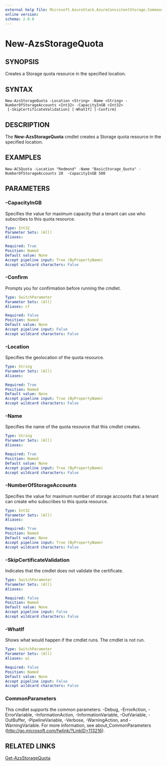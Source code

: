 ```yaml
---
external help file: Microsoft.AzureStack.AzureConsistentStorage.Commands.dll-Help.xml
online version: 
schema: 2.0.0
---
```


# New-AzsStorageQuota

## SYNOPSIS
Creates a Storage quota resource in the specified location.

## SYNTAX

```
New-AzsStorageQuota -Location <String> -Name <String> -NumberOfStorageAccounts <Int32> -CapacityInGB <Int32>
 [-SkipCertificateValidation] [-WhatIf] [-Confirm]
```

## DESCRIPTION
The **New-AzsStorageQuota** cmdlet creates a Storage quota resource in the specified location.

## EXAMPLES

```
New-ACSQuota -Location "Redmond" -Name "BasicStorage_Quota" -NumberOfStorageAccounts 20  -CapacityInGB 500 
```

## PARAMETERS

### -CapacityInGB
Specifies the value for maximum capacity that a tenant can use who subscribes to this quota resource.

```yaml
Type: Int32
Parameter Sets: (All)
Aliases: 

Required: True
Position: Named
Default value: None
Accept pipeline input: True (ByPropertyName)
Accept wildcard characters: False
```

### -Confirm
Prompts you for confirmation before running the cmdlet.

```yaml
Type: SwitchParameter
Parameter Sets: (All)
Aliases: cf

Required: False
Position: Named
Default value: None
Accept pipeline input: False
Accept wildcard characters: False
```

### -Location
Specifies the geolocation of the quota resource.

```yaml
Type: String
Parameter Sets: (All)
Aliases: 

Required: True
Position: Named
Default value: None
Accept pipeline input: True (ByPropertyName)
Accept wildcard characters: False
```

### -Name
Specifies the name of the quota resource that this cmdlet creates.

```yaml
Type: String
Parameter Sets: (All)
Aliases: 

Required: True
Position: Named
Default value: None
Accept pipeline input: True (ByPropertyName)
Accept wildcard characters: False
```

### -NumberOfStorageAccounts
Specifies the value for maximum number of storage accounts that a tenant can create who subscribes to this quota resource.

```yaml
Type: Int32
Parameter Sets: (All)
Aliases: 

Required: True
Position: Named
Default value: None
Accept pipeline input: True (ByPropertyName)
Accept wildcard characters: False
```

### -SkipCertificateValidation
Indicates that the cmdlet does not validate the certificate.

```yaml
Type: SwitchParameter
Parameter Sets: (All)
Aliases: 

Required: False
Position: Named
Default value: None
Accept pipeline input: False
Accept wildcard characters: False
```

### -WhatIf
Shows what would happen if the cmdlet runs.
The cmdlet is not run.

```yaml
Type: SwitchParameter
Parameter Sets: (All)
Aliases: wi

Required: False
Position: Named
Default value: None
Accept pipeline input: False
Accept wildcard characters: False
```

### CommonParameters
This cmdlet supports the common parameters: -Debug, -ErrorAction, -ErrorVariable, -InformationAction, -InformationVariable, -OutVariable, -OutBuffer, -PipelineVariable, -Verbose, -WarningAction, and -WarningVariable. For more information, see about_CommonParameters (http://go.microsoft.com/fwlink/?LinkID=113216).

## RELATED LINKS

[Get-AzsStorageQuota](./Get-AzsStorageQuota.md)


